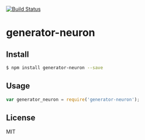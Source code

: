[![Build Status](https://travis-ci.org/neuron-js/generator-neuron.svg?branch=master)](https://travis-ci.org/neuron-js/generator-neuron)
<!-- optional npm version
[![NPM version](https://badge.fury.io/js/generator-neuron.svg)](http://badge.fury.io/js/generator-neuron)
-->
<!-- optional npm downloads
[![npm module downloads per month](http://img.shields.io/npm/dm/generator-neuron.svg)](https://www.npmjs.org/package/generator-neuron)
-->
<!-- optional dependency status
[![Dependency Status](https://david-dm.org/neuron-js/generator-neuron.svg)](https://david-dm.org/neuron-js/generator-neuron)
-->

# generator-neuron

<!-- description -->

## Install

```sh
$ npm install generator-neuron --save
```

## Usage

```js
var generator_neuron = require('generator-neuron');
```

## License

MIT
